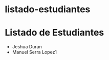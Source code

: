 # listado-estudiantes 
<html>
    <body>
        <h1>Listado de Estudiantes</h1>
        <ul id="estudiantes">
            <!-- Los estudiantes agregarán sus nombres aquí --> <li> Jeshua Duran </li>
            <li>Manuel Serra Lopez1</li>
        </ul>
    </body>
</html> 